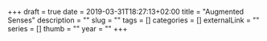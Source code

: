 +++ 
draft = true
date = 2019-03-31T18:27:13+02:00
title = "Augmented Senses"
description = ""
slug = "" 
tags = []
categories = []
externalLink = ""
series = []
thumb = ""
year = ""
+++